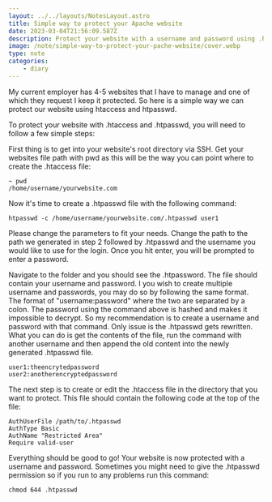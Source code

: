 ```yaml
---
layout: ../../layouts/NotesLayout.astro
title: Simple way to protect your Apache website
date: 2023-03-04T21:56:09.587Z
description: Protect your website with a username and password using .htpasswd
image: /note/simple-way-to-protect-your-pache-website/cover.webp
type: note
categories:
    - diary
---
```


My current employer has 4-5 websites that I have to manage and one of which they request I keep it protected. So here is a simple way we can protect our website using htaccess and htpasswd.

To protect your website with .htaccess and .htpasswd, you will need to follow a few simple steps:

First thing is to get into your website's root directory via SSH.
Get your websites file path with pwd as this will be the way you can point where to create the .htaccess file:

```
~ pwd
/home/username/yourwebsite.com
```

Now it's time to create a .htpasswd file with the following command:

```
htpasswd -c /home/username/yourwebsite.com/.htpasswd user1
```

Please change the parameters to fit your needs. Change the path to the path we generated in step 2 followed by .htpasswd and the username you would like to use for the login. Once you hit enter, you will be prompted to enter a password.

Navigate to the folder and you should see the .htpassword. The file should contain your username and password. I you wish to create multiple username and passwords, you may do so by following the same format. The format of "username:password" where the two are separated by a colon. The password using the command above is hashed and makes it impossible to decrypt. So my recommendation is to create a username and password with that command. Only issue is the .htpasswd gets rewritten. What you can do is get the contents of the file, run the command with another username and then append the old content into the newly generated .htpasswd file.

```
user1:theencrytedpassword
user2:anotherencryptedpassword
```

The next step is to create or edit the .htaccess file in the directory that you want to protect. This file should contain the following code at the top of the file:

```
AuthUserFile /path/to/.htpasswd
AuthType Basic
AuthName "Restricted Area"
Require valid-user
```

Everything should be good to go! Your website is now protected with a username and password. Sometimes you might need to give the .htpasswd permission so if you run to any problems run this command:

```
chmod 644 .htpasswd
```
